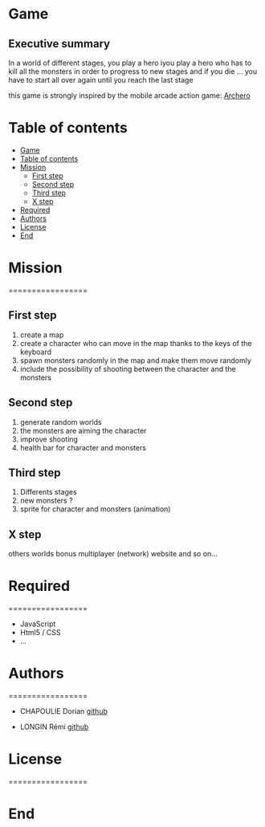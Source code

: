 
 Game
=================

## Executive summary
In a world of different stages, you play a hero iyou play a hero who has to kill all the monsters in order to progress to new stages and if you die ... you have to start all over again until you reach the last stage

this game is strongly inspired by the mobile arcade action game:  [Archero](https://play.google.com/store/apps/details?id=com.habby.archero&hl=fr)


Table of contents
=================
<!--ts-->
   * [Game](#Game)
   * [Table of contents](#table-of-contents)
   * [Mission](#Mission)
      * [First step](#First-step)
      * [Second step](#Second-step)
      * [Third step](#Third-step)
      * [X step](#X-step)
   * [Required](#Required)
   * [Authors](#Authors)
   * [License](#License)
   * [End](#End)
 
<!--te-->


# Mission
=================

## First step
1. create a map
2. create a character who can move in the map thanks to the keys of the keyboard
3. spawn monsters randomly in the map and make them move randomly
4. include the possibility of shooting between the character and the monsters


## Second step
1. generate random worlds
2. the monsters are aiming the character
3. improve shooting
4. health bar for character and monsters

## Third step
1. Differents stages
2. new monsters ?
3. sprite for character and monsters (animation)

## X step

others worlds
bonus
multiplayer (network)
website 
and so on...

# Required
=================
+ JavaScript
+ Html5 / CSS
+ ...


# Authors
=================

+ CHAPOULIE Dorian  [github](https://github.com/none06)

+ LONGIN Rémi [github](https://github.com/remiLNG)

# License
=================




# End
